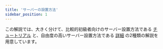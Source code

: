 ```yaml
---
title: 'サーバーの設置方法'
sidebar_position: 1
---
```


この解説では、大きく分けて、比較的初級者向けのサーバー設置方法である [チュートリアル](./tutorial/) と、自由度の高いサーバー設置方法である [詳細](./details/servers.md) の2種類の解説を用意しています。
